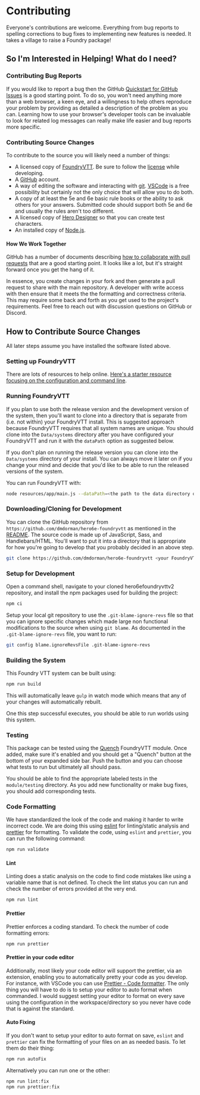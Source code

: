 # Contributing

Everyone's contributions are welcome. Everything from bug reports to spelling corrections to bug fixes to implementing new features is needed. It takes a village to raise a Foundry package!

## So I'm Interested in Helping! What do I need?

### Contributing Bug Reports

If you would like to report a bug then the GitHub [Quickstart for GitHub Issues](https://docs.github.com/en/issues/tracking-your-work-with-issues/quickstart) is a good starting point. To do so, you won't need anything more than a web browser, a keen eye, and a willingness to help others reproduce your problem by providing as detailed a description of the problem as you can. Learning how to use your browser's developer tools can be invaluable to look for related log messages can really make life easier and bug reports more specific.

### Contributing Source Changes

To contribute to the source you will likely need a number of things:

* A licensed copy of [FoundryVTT](https://foundryvtt.com/purchase/). Be sure to follow the [license](https://foundryvtt.com/article/license/) while developing.
* A [GitHub](https://docs.github.com/en/get-started/start-your-journey/creating-an-account-on-github) account.
* A way of editing the software and interacting with [git](https://git-scm.com/). [VSCode](https://code.visualstudio.com/download) is a free possibility but certainly not the only choice that will allow you to do both.
* A copy of at least the 5e and 6e basic rule books or the ability to ask others for your answers. Submitted code should support both 5e and 6e and usually the rules aren't too different.
* A licensed copy of [Hero Designer](https://www.herogames.com/store/product/1-hero-designer/) so that you can create test characters.
* An installed copy of [Node.js](https://nodejs.org).

#### How We Work Together

GitHub has a number of documents describing [how to collaborate with pull requests](https://docs.github.com/en/pull-requests/collaborating-with-pull-requests) that are a good starting point. It looks like a lot, but it's straight forward once you get the hang of it.

In essence, you create changes in your fork and then generate a pull request to share with the main repository. A developer with write access with then ensure that it meets the the formatting and correctness criteria. This may require some back and forth as you get used to the project's requirements. Feel free to reach out with discussion questions on GitHub or Discord.

## How to Contribute Source Changes

All later steps assume you have installed the software listed above.

### Setting up FoundryVTT

There are lots of resources to help online. [Here's a starter resource focusing on the configuration and command line](https://foundryvtt.com/article/configuration/).

### Running FoundryVTT

If you plan to use both the release version and the development version of the system, then you'll want to clone into a directory that is separate from (i.e. not within) your FoundryVTT install. This is suggested approach because FoundryVTT requires that all system names are unique. You should clone into the `Data/systems` directory after you have configured your FoundryVTT and run it with the `dataPath` option as suggested below.

If you don't plan on running the release version you can clone into the `Data/systems` directory of your install. You can always move it later on if you change your mind and decide that you'd like to be able to run the released versions of the system.

You can run FoundryVTT with:

```bash
node resources/app/main.js --dataPath=<the path to the data directory or the development data directory you want to use>
```

### Downloading/Cloning for Development

You can clone the GitHub repository from `https://github.com/dmdorman/hero6e-foundryvtt` as mentioned in the [README](./README.md). The source code is made up of JavaScript, Sass, and Handlebars/HTML. You'll want to put it into a directory that is appropriate for how you're going to develop that you probably decided in an above step.

```bash
git clone https://github.com/dmdorman/hero6e-foundryvtt <your FoundryVTT data directory as above>/Data/systems/hero6efoundryvttv2
```

### Setup for Development

Open a command shell, navigate to your cloned hero6efoundryvttv2 repository, and install the npm packages used for building the project:

```bash
npm ci
```

Setup your local git repository to use the `.git-blame-ignore-revs` file so that you can ignore specific changes which made large non functional modifications to the source when using `git blame`. As documented in the `.git-blame-ignore-revs` file, you want to run:

```bash
git config blame.ignoreRevsFile .git-blame-ignore-revs
```

### Building the System

This Foundry VTT system can be built using:

```bash
npm run build
```

This will automatically leave `gulp` in watch mode which means that any of your changes will automatically rebuilt.

One this step successful executes, you should be able to run worlds using this system.

### Testing

This package can be tested using the [Quench](https://foundryvtt.com/packages/quench) FoundryVTT module. Once added, make sure it's enabled and you should get a "Quench" button at the bottom of your expanded side bar. Push the button and you can choose what tests to run but ultimately all should pass.

You should be able to find the appropriate labeled tests in the `module/testing` directory. As you add new functionality or make bug fixes, you should add corresponding tests.

### Code Formatting

We have standardized the look of the code and making it harder to write incorrect code. We are doing this using [eslint](https://eslint.org/) for linting/static analysis and [prettier](https://prettier.io/) for formatting. To validate the code, using `eslint` and `prettier`, you can run the following command:

```bash
npm run validate
```

#### Lint

Linting does a static analysis on the code to find code mistakes like using a variable name that is not defined. To check the lint status you can run and check the number of errors provided at the very end.

```bash
npm run lint
```

#### Prettier

Prettier enforces a coding standard. To check the number of code formatting errors:

```bash
npm run prettier
```

#### Prettier in your code editor

Additionally, most likely your code editor will support the prettier, via an extension, enabling you to automatically pretty your code as you develop. For instance, with VSCode you can use [Prettier - Code formatter](https://marketplace.visualstudio.com/items?itemName=esbenp.prettier-vscode). The only thing you will have to do is to setup your editor to auto format when commanded. I would suggest setting your editor to format on every save using the configuration in the workspace/directory so you never have code that is against the standard.

#### Auto Fixing

If you don't want to setup your editor to auto format on save, `eslint` and `prettier` can fix the formatting of your files on an as needed basis. To let them do their thing:

```bash
npm run autoFix
```

Alternatively you can run one or the other:

```bash
npm run lint:fix
npm run prettier:fix
```
